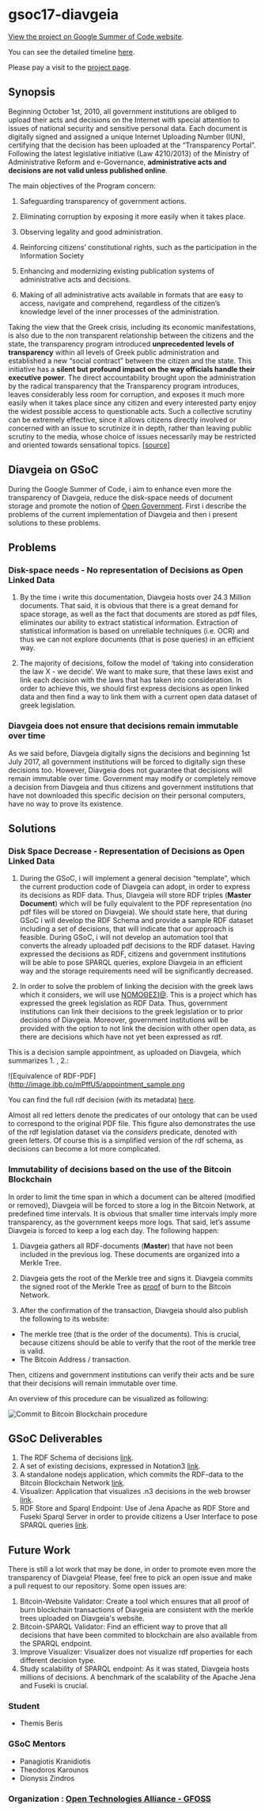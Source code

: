 gsoc17-diavgeia
===============

[View the project on Google Summer of Code website](https://summerofcode.withgoogle.com/projects/#6340447621349376).

You can see the detailed timeline [here](https://github.com/eellak/gsoc17-diavgeia/blob/master/gsoc_timeline.md).

Please pay a visit to the [project page](https://eellak.github.io/gsoc17-diavgeia/).

Synopsis
--------
Beginning October 1st, 2010, all government institutions are obliged to upload their acts and decisions on the Internet with special attention to issues of national security and sensitive personal data. Each document is digitally signed and assigned a unique Internet Uploading Number (IUN), certifying that the decision has been uploaded at the “Transparency Portal”. Following the latest legislative initiative (Law 4210/2013) of the Ministry of Administrative Reform and e-Governance, **administrative acts and decisions are not valid unless published online**.

The main objectives of the Program concern:

1. Safeguarding transparency of government actions.

2. Eliminating corruption by exposing it more easily when it takes place.

3. Observing legality and good administration.

4. Reinforcing citizens’ constitutional rights, such as the participation in the Information Society

5. Enhancing and modernizing existing publication systems of administrative acts and decisions.

6. Making of all administrative acts available in formats that are easy to access, navigate and comprehend, regardless of the citizen’s knowledge level of the inner processes of the administration.

Taking the view that the Greek crisis, including its economic manifestations, is also due to the non transparent relationship between the citizens and the state, the transparency program introduced **unprecedented levels of transparency** within all levels of Greek public administration and established a new “social contract” between the citizen and the state. This initiative has a **silent but profound impact on the way officials handle their executive power**. The direct accountability brought upon the administration by the radical transparency that the Transparency program introduces, leaves considerably less room for corruption, and exposes it much more easily when it takes place since any citizen and every interested party enjoy the widest possible access to questionable acts. Such a collective scrutiny can be extremely effective, since it allows citizens directly involved or concerned with an issue to scrutinize it in depth, rather than leaving public scrutiny to the media, whose choice of issues necessarily may be restricted and oriented towards sensational topics. [[source](https://diavgeia.gov.gr/en)]


Diavgeia on GSoC
----------------
During the Google Summer of Code, i aim to enhance even more the transparency of Diavgeia, reduce the disk-space needs of document storage and promote the notion of [Open Government](https://en.wikipedia.org/wiki/Open_government). First i describe the problems of the current implementation of Diavgeia and then i present solutions to these problems.


Problems
--------

### Disk-space needs - No representation of Decisions as Open Linked Data

1. By the time i write this documentation, Diavgeia hosts over 24.3 Million documents. That said, it is obvious that there is a great demand for space storage, as well as the fact that documents are stored as pdf files, eliminates our ability to extract statistical information. Extraction of statistical information is based on unreliable techniques (i.e. OCR) and thus we can not explore documents (that is pose queries) in an efficient way.

2. The majority of decisions, follow the model of ‘taking into consideration the law X - we decide’. We want to make sure, that these laws exist and link each decision with the laws that has taken into consideration. In order to achieve this, we should first express decisions as open linked data and then find a way to link them with a  current open data dataset of greek legislation.

### Diavgeia does not ensure that decisions remain immutable over time

As we said before, Diavgeia digitally signs the decisions and beginning 1st July 2017, all government institutions will be forced to digitally sign these decisions too. However, Diavgeia does not guarantee that decisions will remain immutable over time. Government may modify or completely remove a decision from Diavgeia and thus citizens and government institutions that have not downloaded this specific decision on their personal computers, have no way to prove its existence.

Solutions
--------

### Disk Space Decrease - Representation of Decisions as Open Linked Data

1. During the GSoC, i will implement a general decision “template”, which the current production code of Diavgeia can adopt, in order to express its decisions as RDF data. Thus, Diavgeia will store RDF triples (**Master Document**) which will be fully equivalent to the PDF representation (no pdf files will be stored on Diavgeia). We should state here, that during GSoC i will develop the RDF Schema and provide a sample RDF dataset including a set of decisions, that will indicate that our approach is feasible. During GSoC, i will not develop an automation tool that converts the already uploaded pdf decisions to the RDF dataset. Having expressed the decisions as RDF, citizens and government institutions will be able to pose SPARQL queries, explore Diavgeia in an efficient way and the storage requirements need will be significantly decreased.

2. In order to solve the problem of linking the decision with the greek laws which it considers, we will use [ΝΟΜΟΘΕΣΙ@](http://legislation.di.uoa.gr/). This is a project which has expressed  the greek legislation as RDF Data. Thus, government institutions can link their decisions to the greek legislation or to prior decisions of Diavgeia. Moreover, government institutions will be provided with the option to not link the decision with other open data, as there are decisions which have not yet been expressed as rdf.

This is a decision sample appointment, as uploaded on Diavgeia, which summarizes  1. , 2.:

![Equivalence of RDF-PDF](http://image.ibb.co/mPffU5/appointment_sample.png

You can find the full rdf decision (with its metadata) [here](https://github.com/eellak/gsoc17-diavgeia/blob/master/rdf/samples/Appointment/ΨΟΗΩ46ΨΖΣ4-Ι56.n3).

Almost all red letters denote the predicates of our ontology that can be used to correspond to the original PDF file. This figure also demonstrates the use of the rdf legislation dataset via the *considers* predicate, denoted with green letters.  Of course this is a simplified version of the rdf schema, as decisions can become a lot more complicated.

### Immutability of decisions based on the use of the Bitcoin Blockchain

In order to limit the time span in which a document can be altered (modified or removed), Diavgeia will be forced to store a log in the Bitcoin Network, at predefined time intervals. It is obvious that smaller time intervals imply more transparency, as the government keeps more logs. That said, let’s assume Diavgeia is forced to keep a log each day. The following happen:

1. Diavgeia gathers all RDF-documents (**Master**) that have not been included in the previous log. These documents are organized into a Merkle Tree.

2. Diavgeia gets the root of the Merkle tree and signs it. Diavgeia commits the signed root of the Merkle Tree as [proof](https://en.bitcoin.it/wiki/Proof_of_burn) of burn to the Bitcoin Network.

3. After the confirmation of the transaction, Diavgeia should also publish the following to its website:
  - The merkle tree (that is the order of the documents). This is crucial, because citizens should be able to verify that the root of the merkle tree is valid.
  - The Bitcoin Address / transaction.

Then, citizens and government institutions can verify their acts and be sure that their decisions will remain immutable over time.

An overview of this procedure can be visualized as following:

![Commit to Bitcoin Blockchain procedure](https://image.ibb.co/fH0Nca/Drawing_2.jpg)


GSoC Deliverables
------------

1. The RDF Schema of decisions [link](https://github.com/eellak/gsoc17-diavgeia/blob/master/rdf/decisions.owl).
2. A set of existing decisions, expressed in Notation3 [link](https://github.com/eellak/gsoc17-diavgeia/tree/master/rdf/samples).
3. A standalone nodejs application, which commits the RDF-data to the Bitcoin Blockchain Network [link](https://github.com/eellak/gsoc17-diavgeia/tree/master/bitcoin).
4. Visualizer: Application that visualizes .n3 decisions in the web browser [link](https://github.com/eellak/gsoc17-diavgeia/tree/master/visualizer).
5. RDF Store and Sparql Endpoint: Use of Jena Apache as RDF Store and Fuseki Sparql Server in order to provide citizens a User Interface to pose SPARQL queries [link](https://github.com/eellak/gsoc17-diavgeia/tree/master/sparql_endpoint).

Future Work
------------

There is still a lot work that may be done, in order to promote even more the transparency of Diavgeia! Please, feel free to pick an open issue and make a pull request to our repository. Some open issues are:


1. Bitcoin-Website Validator: Create a tool which ensures that all proof of burn blockchain transactions of Diavgeia are consistent with the merkle trees uploaded on Diavgeia's website.
2. Bitcoin-SPARQL Validator: Find an efficient way to prove that all decisions that have been commited to blockchain are also available from the SPARQL endpoint.
3. Improve Visualizer: Visualizer does not visualize rdf properties for each different decision type.
4. Study scalability of SPARQL endpoint: As it was stated, Diavgeia hosts millions of decisions. A benchmark of the scalability of the Apache Jena and Fuseki is crucial.

### Student
* Themis Beris

### GSoC Mentors

* Panagiotis Kranidiotis
* Theodoros Karounos
* Dionysis Zindros

### Organization :  [Open Technologies Alliance - GFOSS](https://summerofcode.withgoogle.com/organizations/4825634544025600/)
